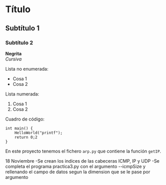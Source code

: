 # Título
## Subtítulo 1
### Subtítulo 2

**Negrita**  
*Cursiva*

Lista no enumerada:
* Cosa 1
* Cosa 2

Lista numerada:
1. Cosa 1
2. Cosa 2

Cuadro de código:
```
int main() {
    HelloWorld("printf");
    return 0;2
}
```


En este proyecto tenemos el fichero `arp.py` que contiene la función `getIP`.

18 Noviembre
    -Se crean los indices de las cabeceras ICMP, IP y UDP
    -Se completa el programa practica3.py con el argumento --icmpSize y rellenando el campo de datos segun la dimension que se le pase por argumento